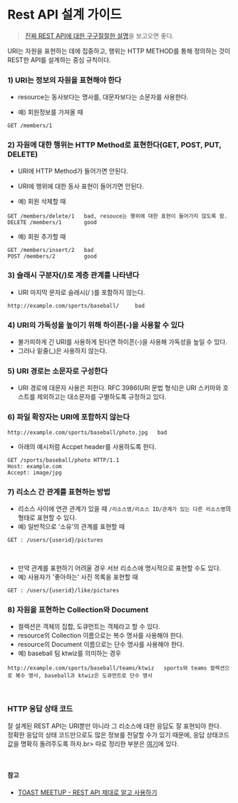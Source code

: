 # Rest API 설계 가이드

> [진짜 REST API에 대한 구구절절한 설명](Rest-API란-무엇인가.md)을 보고오면 좋다.

URI는 자원을 표현하는 데에 집중하고, 행위는 HTTP METHOD를 통해 정의하는 것이 REST한 API를 설계하는 중심 규칙이다.<br>

### 1) URI는 정보의 자원을 표현해야 한다

- resource는 동사보다는 명사를, 대문자보다는 소문자를 사용한다.

- 예) 회원정보를 가져올 때

```
GET /members/1
```

### 2) 자원에 대한 행위는 HTTP Method로 표현한다(GET, POST, PUT, DELETE)

- URI에 HTTP Method가 들어가면 안된다.
- URI에 행위에 대한 동사 표현이 들어가면 안된다.

- 예) 회원 삭제할 때

```
GET /members/delete/1   bad, resouce는 행위에 대한 표현이 들어가지 않도록 함.
DELETE /members/1       good
```

- 예) 회원 추가할 때

```
GET /members/insert/2   bad
POST /members/2         good
```

### 3) 슬래시 구분자(/)로 계층 관계를 나타낸다

- URI 마지막 문자로 슬래시(/ )를 포함하지 않는다.

```
http://example.com/sports/baseball/     bad
```

### 4) URI의 가독성을 높이기 위해 하이픈(-)을 사용할 수 있다

- 불가피하게 긴 URI를 사용하게 된다면 하이픈(-)을 사용해 가독성을 높일 수 있다.
- 그러나 밑줄(\_)은 사용하지 않는다.

### 5) URI 경로는 소문자로 구성한다

- URI 경로에 대문자 사용은 피한다. RFC 3986(URI 문법 형식)은 URI 스키마와 호스트를 제외하고는 대소문자를 구별하도록 규정하고 있다.

### 6) 파일 확장자는 URI에 포함하지 않는다

```
http://example.com/sports/baseball/photo.jpg   bad
```

- 아래의 예시처럼 Accpet header를 사용하도록 한다.

```
GET /sports/baseball/photo HTTP/1.1
Host: example.com
Accept: image/jpg
```

### 7) 리소스 간 관계를 표현하는 방법

- 리소스 사이에 연관 관계가 있을 때 `/리소스명/리소스 ID/관계가 있는 다른 리소스명`의 형태로 표현할 수 있다.
- 예) 일반적으로 '소유'의 관계를 표현할 때

```
GET : /users/{userid}/pictures
```

<br>

- 만약 관계를 표현하기 어려울 경우 서브 리소스에 명시적으로 표현할 수도 있다.
- 예) 사용자가 '좋아하는' 사진 목록을 표현할 때

```
GET : /users/{userid}/like/pictures
```

### 8) 자원을 표현하는 Collection와 Document

- 컬렉션은 객체의 집합, 도큐먼트는 객체라고 할 수 있다.
- resource의 Collection 이름으로는 복수 명사를 사용해야 한다.
- resource의 Document 이름으로는 단수 명사를 사용해야 한다.
- 예) baseball 팀 ktwiz를 의미하는 경우

```
http://example.com/sports/baseball/teams/ktwiz   sports와 teams 컬렉션으로 복수 명사, baseball과 ktwiz은 도큐먼트로 단수 명사
```

<br>

### HTTP 응답 상태 코드

잘 설계된 REST API는 URI뿐만 아니라 그 리소스에 대한 응답도 잘 표현되야 한다. <br>
정확한 응답의 상태 코드만으로도 많은 정보를 전달할 수가 있기 때문에, 응답 상태코드 값을 명확히 돌려주도록 하자.br>
따로 정리한 부분은 [여기](HTTP-응답-상태코드.md)에 있다.

<br>

#### 참고

- [TOAST MEETUP - REST API 제대로 알고 사용하기](https://meetup.toast.com/posts/92)
